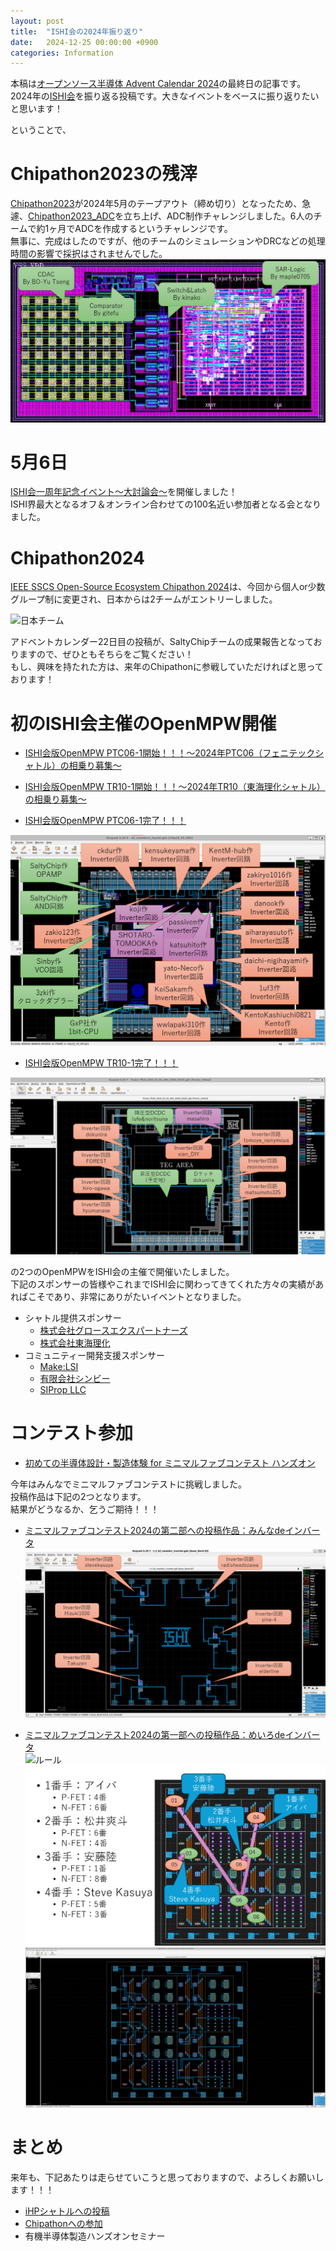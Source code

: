 ```yaml
---
layout: post
title:  "ISHI会の2024年振り返り"
date:   2024-12-25 00:00:00 +0900
categories: Information
---
```

本稿は[オープンソース半導体  Advent Calendar 2024](https://qiita.com/advent-calendar/2024/osssilicon)の最終日の記事です。  
2024年の[ISHI会](https://ishi-kai.org/)を振り返る投稿です。大きなイベントをベースに振り返りたいと思います！ 

ということで、

# Chipathon2023の残滓
[Chipathon2023](https://ishi-kai.org/information/chipathon/2023/06/11/Accept-SSCS-OSE-CHIPATHON2023.html)が2024年5月のテープアウト（締め切り）となったため、急遽、[Chipathon2023_ADC](https://github.com/ishi-kai/Chipathon2023_ADC/tree/main/submit_version)を立ち上げ、ADC制作チャレンジしました。6人のチームで約1ヶ月でADCを作成するというチャレンジです。  
無事に、完成はしたのですが、他のチームのシミュレーションやDRCなどの処理時間の影響で採択はされませんでした。  
![Chipathon2023_ADC](https://raw.githubusercontent.com/ishi-kai/Chipathon2023_ADC/main/submit_version/images/layout.jpg)


# 5月6日
[ISHI会一周年記念イベント～大討論会～](https://ishi-kai.org/information/seminar/2024/04/21/AprEvent_0422.html)を開催しました！  
ISHI界最大となるオフ＆オンライン合わせての100名近い参加者となる会となりました。  


# Chipathon2024
[IEEE SSCS Open-Source Ecosystem Chipathon 2024](https://ishi-kai.org/information/chipathon/2024/08/31/Entry-SSCS-OSE-CHIPATHON2024.html)は、今回から個人or少数グループ制に変更され、日本からは2チームがエントリーしました。  

![日本チーム](https://ishi-kai.org/assets/images/Chipathon/2024_japan_groups_list.png)

アドベントカレンダー22日目の投稿が、SaltyChipチームの成果報告となっておりますので、ぜひともそちらをご覧ください！  
もし、興味を持たれた方は、来年のChipathonに参戦していただければと思っております！  


# 初のISHI会主催のOpenMPW開催
* [ISHI会版OpenMPW PTC06-1開始！！！～2024年PTC06（フェニテックシャトル）の相乗り募集～
](https://ishi-kai.org/openmpw/shuttle/ptc06/2024/07/06/shuttle_ISHI-Kai_OpenMPW-PTC06-1_start.html)  
* [ISHI会版OpenMPW TR10-1開始！！！～2024年TR10（東海理化シャトル）の相乗り募集～](https://ishi-kai.org/openmpw/shuttle/tr10/2024/10/15/shuttle_ISHI-Kai_OpenMPW-TR10-1_start.html)  

* [ISHI会版OpenMPW PTC06-1完了！！！](https://ishi-kai.org/openmpw/shuttle/ptc06/2024/08/12/shuttle_ISHI-Kai_OpenMPW-PTC06-1_submitted.html)  

![レイアウト](https://github.com/ishi-kai/ISHI-KAI_Multiple_Projects_OpenMPW_PTC06-1/raw/main/Submitted/all_members_layout_using.png?raw=true)

* [ISHI会版OpenMPW TR10-1完了！！！](https://ishi-kai.org/openmpw/shuttle/tr10/2024/12/17/shuttle_ISHI-Kai_OpenMPW-TR10-1_submitted.html)  

![レイアウト](https://github.com/ishi-kai/ISHI-KAI_Multiple_Projects_OpenMPW_TR10-1/raw/main/images/submited_layout_name.png)

の2つのOpenMPWをISHI会の主催で開催いたしました。  
下記のスポンサーの皆様やこれまでISHI会に関わってきてくれた方々の実績があればこそであり、非常にありがたいイベントとなりました。  

- シャトル提供スポンサー
    - [株式会社グロースエクスパートナーズ](https://www.gxp.co.jp/)
    - [株式会社東海理化](https://www.tokai-rika.co.jp/)
- コミュニティー開発支援スポンサー
    - [Make:LSI](https://scrapbox.io/makelsi/)
    - [有限会社シンビー](https://sinby.com/)
    - [SIProp LLC](https://www.siprop.org/)


# コンテスト参加
* [初めての半導体設計・製造体験 for ミニマルファブコンテスト ハンズオン](https://ishi-kai.org/shuttle/contest/minimalfab/2024/10/30/contest_minimalfab_2024_inverter.html)  

今年はみんなでミニマルファブコンテストに挑戦しました。  
投稿作品は下記の2つとなります。  
結果がどうなるか、乞うご期待！！！  

- [ミニマルファブコンテスト2024の第二部への投稿作品：みんなdeインバータ](https://github.com/ishi-kai/minimalfab_contest_2024_all_inverter)  
![インバータ](https://raw.githubusercontent.com/ishi-kai/minimalfab_contest_2024_all_inverter/main/Submitted/all_member_inverter_name.png)

- [ミニマルファブコンテスト2024の第一部への投稿作品：めいろdeインバータ](https://github.com/ishi-kai/minimalfab_contest_2024_maze_inverter)  
![ルール](https://camo.githubusercontent.com/2eeda96437b49df3dc45ad36a2eacb10a223e706bbbd9a4cf1625f39500370a8/68747470733a2f2f697368692d6b61692e6f72672f6173736574732f696d616765732f636f6e746573742f6d696e696d616c6661625f6d617a655f72756c652e706e67)
![グループ](https://raw.githubusercontent.com/ishi-kai/minimalfab_contest_2024_maze_inverter/main/images/member_target.png)
![レイアウト](https://raw.githubusercontent.com/ishi-kai/minimalfab_contest_2024_maze_inverter/main/images/layout.png)


# まとめ
来年も、下記あたりは走らせていこうと思っておりますので、よろしくお願いします！！！

- [iHPシャトルへの投稿](https://ishi-kai.org/shuttle/ihp/2024/12/10/shuttle_iHP_2025Mar_start.html)
- [Chipathonへの参加](https://ishi-kai.org/categories.html#h-Chipathon)
- 有機半導体製造ハンズオンセミナー
